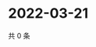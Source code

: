 # 2022-03-21

共 0 条

<!-- BEGIN WEIBO -->
<!-- 最后更新时间 Mon Mar 21 2022 11:22:48 GMT+0800 (China Standard Time) -->

<!-- END WEIBO -->
